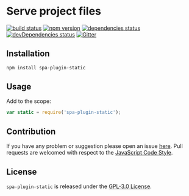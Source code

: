 Serve project files
===================

[![build status](https://img.shields.io/travis/spasdk/plugin-static.svg?style=flat-square)](https://travis-ci.org/spasdk/plugin-static)
[![npm version](https://img.shields.io/npm/v/spa-plugin-static.svg?style=flat-square)](https://www.npmjs.com/package/spa-plugin-static)
[![dependencies status](https://img.shields.io/david/spasdk/plugin-static.svg?style=flat-square)](https://david-dm.org/spasdk/plugin-static)
[![devDependencies status](https://img.shields.io/david/dev/spasdk/plugin-static.svg?style=flat-square)](https://david-dm.org/spasdk/plugin-static?type=dev)
[![Gitter](https://img.shields.io/badge/gitter-join%20chat-blue.svg?style=flat-square)](https://gitter.im/DarkPark/spasdk)


## Installation ##

```bash
npm install spa-plugin-static
```


## Usage ##

Add to the scope:

```js
var static = require('spa-plugin-static');
```


## Contribution ##

If you have any problem or suggestion please open an issue [here](https://github.com/spasdk/plugin-static/issues).
Pull requests are welcomed with respect to the [JavaScript Code Style](https://github.com/DarkPark/jscs).


## License ##

`spa-plugin-static` is released under the [GPL-3.0 License](http://opensource.org/licenses/GPL-3.0).
